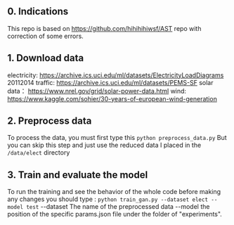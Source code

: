 ## 0. Indications
This repo is based on https://github.com/hihihihiwsf/AST repo with correction of some errors.

## 1. Download data
electricity: https://archive.ics.uci.edu/ml/datasets/ElectricityLoadDiagrams 20112014
traffic: https://archive.ics.uci.edu/ml/datasets/PEMS-SF
solar data： https://www.nrel.gov/grid/solar-power-data.html
wind: https://www.kaggle.com/sohier/30-years-of-european-wind-generation 
## 2. Preprocess data
To process the data, you must first type this 
` python preprocess_data.py `
But you can skip this step and just use the reduced data I placed in the `/data/elect` directory

## 3. Train and evaluate the model
To run the training and see the behavior of the whole code before making any changes you should type :
` python train_gan.py --dataset elect --model test `
--dataset The name of the preprocessed data
--model the position of the specific params.json file under the folder of "experiments".